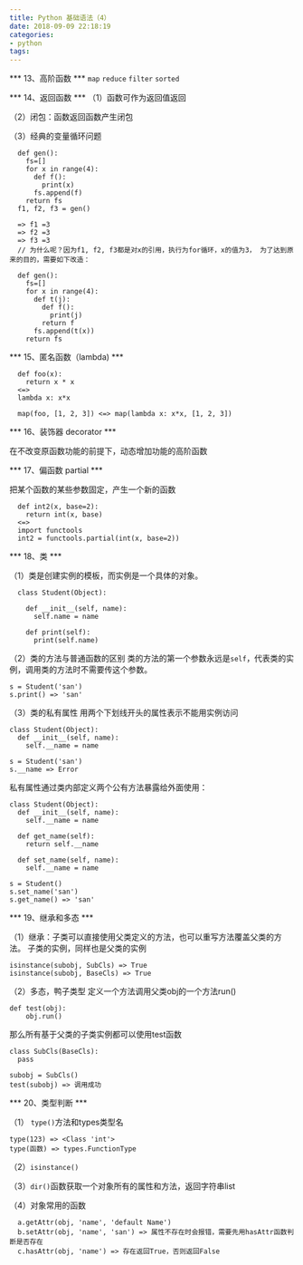 ```yaml
---
title: Python 基础语法（4）
date: 2018-09-09 22:18:19
categories:
- python
tags:
---
```


*** 13、高阶函数 ***
  `map`
  `reduce`
  `filter`
  `sorted`

*** 14、返回函数 ***
（1）函数可作为返回值返回

（2）闭包：函数返回函数产生闭包

（3）经典的变量循环问题

```
  def gen():
    fs=[]
    for x in range(4):
      def f():
        print(x)
      fs.append(f)
    return fs
  f1, f2, f3 = gen()

  => f1 =3
  => f2 =3
  => f3 =3
  // 为什么呢？因为f1, f2, f3都是对x的引用，执行为for循环，x的值为3， 为了达到原来的目的，需要如下改造：

  def gen():
    fs=[]
    for x in range(4):
      def t(j):
        def f():
          print(j)
        return f
      fs.append(t(x))
    return fs
```

*** 15、匿名函数（lambda) ***
```
  def foo(x):
    return x * x
  <=>
  lambda x: x*x

  map(foo, [1, 2, 3]) <=> map(lambda x: x*x, [1, 2, 3])
```

*** 16、装饰器 decorator ***

在不改变原函数功能的前提下，动态增加功能的高阶函数

*** 17、偏函数 partial ***

把某个函数的某些参数固定，产生一个新的函数
```
  def int2(x, base=2):
    return int(x, base)
  <=>
  import functools
  int2 = functools.partial(int(x, base=2))
```

*** 18、类 ***

（1）类是创建实例的模板，而实例是一个具体的对象。
```
  class Student(Object):

    def __init__(self, name):
      self.name = name

    def print(self):
      print(self.name)

```
（2）类的方法与普通函数的区别
类的方法的第一个参数永远是`self`，代表类的实例，调用类的方法时不需要传这个参数。
```
s = Student('san')
s.print() => 'san'
```
（3）类的私有属性
用两个下划线开头的属性表示不能用实例访问
```
class Student(Object):
  def __init__(self, name):
    self.__name = name

s = Student('san')
s.__name => Error
```
私有属性通过类内部定义两个公有方法暴露给外面使用：
```
class Student(Object):
  def __init__(self, name):
    self.__name = name

  def get_name(self):
    return self.__name

  def set_name(self, name):
    self.__name = name

s = Student()
s.set_name('san')
s.get_name() => 'san'
```

*** 19、继承和多态 ***

（1）继承：子类可以直接使用父类定义的方法，也可以重写方法覆盖父类的方法。
子类的实例，同样也是父类的实例
```
isinstance(subobj, SubCls) => True
isinstance(subobj, BaseCls) => True
```

（2）多态，鸭子类型
定义一个方法调用父类obj的一个方法run()
```
def test(obj):
    obj.run()
```
那么所有基于父类的子类实例都可以使用test函数
```
class SubCls(BaseCls):
  pass

subobj = SubCls()
test(subobj) => 调用成功
```

*** 20、类型判断 ***

（1） `type()`方法和types类型名
```
type(123) => <Class 'int'>
type(函数) => types.FunctionType
```

（2）`isinstance()`

（3）`dir()`函数获取一个对象所有的属性和方法，返回字符串list

（4）对象常用的函数
```
  a.getAttr(obj, 'name', 'default Name')
  b.setAttr(obj, 'name', 'san') => 属性不存在时会报错，需要先用hasAttr函数判断是否存在
  c.hasAttr(obj, 'name') => 存在返回True，否则返回False
```
